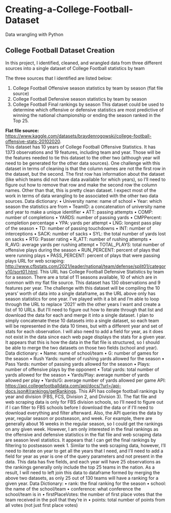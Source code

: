 # Creating-a-College-Football-Dataset
Data wrangling with Python

<h2>College Football Dataset Creation</h2>
  
  <p> In this project, I identified, cleaned, and wrangled data from three different sources into a single dataset of College Football statistics by team </p>
  
  The three sources that I identified are listed below:
1.	College Football Offensive season statistics by team by season (flat file source)
2.	College Football Defensive season statistics by team by season
3.	College Football Final rankings by season
This dataset could be used to determine which offensive or defensive statistics are most predictive of winning the national championship or ending the season ranked in the Top 25.

  <b>Flat file source:</b>
 https://www.kaggle.com/datasets/braydenrogowski/college-football-offensive-stats-20102020.  
This dataset has 10 years of College Football Offensive Statistics.  It has 1373 observations and 19 features, including team and year.  Those will be the features needed to tie this dataset to the other two (although year will need to be generated for the other data sources). One challenge with this dataset in terms of cleaning is that the column names are not the first row in the dataset, but the second.  The first row has information about the dataset (like which teams did not have data available for which years), so I’ll need to figure out how to remove that row and make the second row the column names.  Other than that, this is pretty clean dataset.  I expect most of the work in terms of data wrangling to be associated with the other two data sources.
Data dictionary:
•	University name: name of school
•	Year: which season the statistics are from
•	TeamID: a concatenation of university name and year to make a unique identifier
•	ATT: passing attempts
•	COMP: number of completions
•	YARDS: number of passing yards
•	CMPPercent: completion percentage
•	YPA: yards per attempt
•	LNG: longest pass play of the season
•	TD: number of passing touchdowns
•	INT: number of interceptions
•	SACK: number of sacks
•	SYL: the total number of yards lost on sacks
•	RTG: Passer rating
•	R_ATT: number of rushing attempts
•	R_AVG: average yards per rushing attempt
•	TOTAL_PLAYS: total number of offensive plays during the season
•	RUN_PERCENT: percent of plays that were running plays
•	PASS_PERCENT: percent of plays that were passing plays
URL for web scraping: http://www.cfbstats.com/2021/leader/national/team/defense/split01/category10/sort01.html.  This URL has College Football Defensive Statistics by team for a season. There are a total of 11 seasons available, 10 of which are in common with my flat file source.  This dataset has 130 observations and 9 features per year.  The challenge with this dataset will be compiling the 10 years’ worth of data into a single dataframe, as the URL above only has season statistics for one year.  I’ve played with it a bit and I’m able to loop through the URL to replace ‘2021’ with the other years I want and create a list of 10 URLs.  But I’ll need to figure out how to iterate through that list and download the data for each and merge it into a single dataset.  I plan to simply concatenate these 10 datasets into a single dataset, so each team will be represented in the data 10 times, but with a different year and set of stats for each observation.  I will also need to add a field for year, as it does not exist in the data since each web page displays the stats for a given year.  It appears that this is how the data in the flat file is structured, so I should be able to merge the two datasets on those two fields (school and year).
Data dictionary:
•	Name: name of school/team
•	G: number of games for the season
•	Rush Yards: number of rushing yards allowed for the season
•	Pass Yards: number of passing yards allowed for the season
•	Plays: number of offensive plays by the opponent
•	Total yards: total number of yards allowed for the season
•	Yards/Play: average number of yards allowed per play
•	Yards/G: average number of yards allowed per game
API: https://api.collegefootballdata.com/api/docs/?url=/api-docs.json#/rankings/getRankings.  This API has college football rankings by year and division (FBS, FCS, Division 2, and Division 3).  The flat file and web scraping data is only for FBS division schools, so I’ll need to figure out if I can filter to FBS schools before I download the data or if I’ll need to download everything and filter afterward.  Also, the API queries the data by year, regular season or postseason, and week.  For example, there are generally about 16 weeks in the regular season, so I could get the rankings on any given week.  However, I am only interested in the final rankings as the offensive and defensive statistics in the flat file and web scraping data are season level statistics.  It appears that I can get the final rankings by filtering to postseason week 1.  Similar to the web scraping data, however, I’ll need to iterate on year to get all the years that I need, and I’ll need to add a field for year as year is one of the query parameters and not present in the data.  This data has five fields, and each year will have 25 observations as the rankings generally only include the top 25 teams in the nation.  As a result, I will need to left join this data to dataframe formed by merging the above two datasets, as only 25 out of 130 teams will have a ranking for a given year.
Data Dictionary:
•	rank: the final ranking for the season
•	school: the name of the school/team
•	conference: what conference the school/team is in
•	firstPlaceVotes: the number of first place votes that the team received in the poll that they’re in
•	points: total number of points from all votes (not just first place votes)

